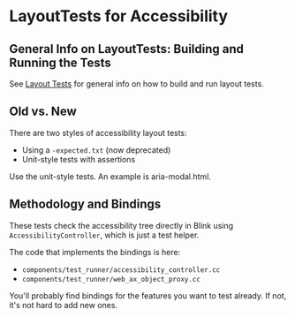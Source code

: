 # LayoutTests for Accessibility

## General Info on LayoutTests: Building and Running the Tests

See [Layout Tests](/docs/testing/layout_tests.md) for general
info on how to build and run layout tests. 

## Old vs. New

There are two styles of accessibility layout tests:

* Using a ```-expected.txt``` (now deprecated)
* Unit-style tests with assertions

Use the unit-style tests. An example is aria-modal.html.

## Methodology and Bindings

These tests check the accessibility tree directly in Blink using ```AccessibilityController```, which is just a test helper.

The code that implements the bindings is here:

* ```components/test_runner/accessibility_controller.cc```
* ```components/test_runner/web_ax_object_proxy.cc```

You'll probably find bindings for the features you want to test already. If not, it's not hard to add new ones.
